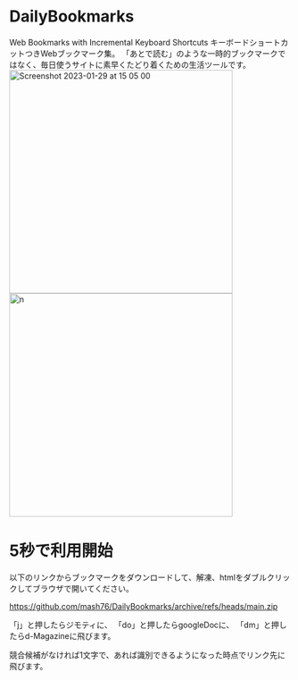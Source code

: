 # DailyBookmarks
Web Bookmarks with Incremental Keyboard Shortcuts
キーボードショートカットつきWebブックマーク集。
「あとで読む」のような一時的ブックマークではなく、毎日使うサイトに素早くたどり着くための生活ツールです。
<img width="400" alt="Screenshot 2023-01-29 at 15 05 00" src="https://user-images.githubusercontent.com/1288268/215308281-af03ddf9-3915-47ba-bfc1-2dbb8b354880.png">
<img width="400" alt="n" src="https://user-images.githubusercontent.com/1288268/215308282-ba70a03a-4e76-4d37-b7d0-7d99f3148689.png">



# 5秒で利用開始
以下のリンクからブックマークをダウンロードして、解凍、htmlをダブルクリックしてブラウザで開いてください。

https://github.com/mash76/DailyBookmarks/archive/refs/heads/main.zip

「j」と押したらジモティに、
「do」と押したらgoogleDocに、
「dm」と押したらd-Magazineに飛びます。

競合候補がなければ1文字で、あれば識別できるようになった時点でリンク先に飛びます。
